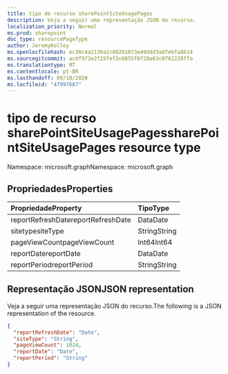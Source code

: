 ```yaml
---
title: tipo de recurso sharePointSiteUsagePages
description: Veja a seguir uma representação JSON do recurso.
localization_priority: Normal
ms.prod: sharepoint
doc_type: resourcePageType
author: JeremyKelley
ms.openlocfilehash: ec38c4a2136a2c80261073e49ddd3a07ebfa8614
ms.sourcegitcommit: acdf972e2f25fef2c6855f6f28a63c0762228ffa
ms.translationtype: MT
ms.contentlocale: pt-BR
ms.lasthandoff: 09/18/2020
ms.locfileid: "47997687"
---
```

# <a name="sharepointsiteusagepages-resource-type"></a><span data-ttu-id="ccc96-103">tipo de recurso sharePointSiteUsagePages</span><span class="sxs-lookup"><span data-stu-id="ccc96-103">sharePointSiteUsagePages resource type</span></span>

<span data-ttu-id="ccc96-104">Namespace: microsoft.graph</span><span class="sxs-lookup"><span data-stu-id="ccc96-104">Namespace: microsoft.graph</span></span>

## <a name="properties"></a><span data-ttu-id="ccc96-105">Propriedades</span><span class="sxs-lookup"><span data-stu-id="ccc96-105">Properties</span></span>

| <span data-ttu-id="ccc96-106">Propriedade</span><span class="sxs-lookup"><span data-stu-id="ccc96-106">Property</span></span>          | <span data-ttu-id="ccc96-107">Tipo</span><span class="sxs-lookup"><span data-stu-id="ccc96-107">Type</span></span>   |
| :---------------- | :----- |
| <span data-ttu-id="ccc96-108">reportRefreshDate</span><span class="sxs-lookup"><span data-stu-id="ccc96-108">reportRefreshDate</span></span> | <span data-ttu-id="ccc96-109">Data</span><span class="sxs-lookup"><span data-stu-id="ccc96-109">Date</span></span>   |
| <span data-ttu-id="ccc96-110">sitetype</span><span class="sxs-lookup"><span data-stu-id="ccc96-110">siteType</span></span>          | <span data-ttu-id="ccc96-111">String</span><span class="sxs-lookup"><span data-stu-id="ccc96-111">String</span></span> |
| <span data-ttu-id="ccc96-112">pageViewCount</span><span class="sxs-lookup"><span data-stu-id="ccc96-112">pageViewCount</span></span>     | <span data-ttu-id="ccc96-113">Int64</span><span class="sxs-lookup"><span data-stu-id="ccc96-113">Int64</span></span>  |
| <span data-ttu-id="ccc96-114">reportDate</span><span class="sxs-lookup"><span data-stu-id="ccc96-114">reportDate</span></span>        | <span data-ttu-id="ccc96-115">Data</span><span class="sxs-lookup"><span data-stu-id="ccc96-115">Date</span></span>   |
| <span data-ttu-id="ccc96-116">reportPeriod</span><span class="sxs-lookup"><span data-stu-id="ccc96-116">reportPeriod</span></span>      | <span data-ttu-id="ccc96-117">String</span><span class="sxs-lookup"><span data-stu-id="ccc96-117">String</span></span> |

## <a name="json-representation"></a><span data-ttu-id="ccc96-118">Representação JSON</span><span class="sxs-lookup"><span data-stu-id="ccc96-118">JSON representation</span></span>

<span data-ttu-id="ccc96-119">Veja a seguir uma representação JSON do recurso.</span><span class="sxs-lookup"><span data-stu-id="ccc96-119">The following is a JSON representation of the resource.</span></span>

<!-- {
  "blockType": "resource",
  "@odata.type": "microsoft.graph.sharePointSiteUsagePages"
} -->

```json
{
  "reportRefreshDate": "Date",
  "siteType": "String",
  "pageViewCount": 1024,
  "reportDate": "Date",
  "reportPeriod": "String"
}
```


